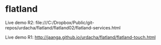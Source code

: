 flatland
========

Live demo R2: file:///C:/Dropbox/Public/git-repos/urdacha/flatland/flatland02/flatland-services.html  

Live demo R1: http://jaanga.github.io/urdacha/flatland/flatland-touch.html  